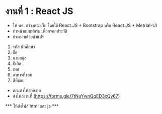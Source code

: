 # งานที่ 1 : React JS

- ให้ นศ. สร้างหน้าเว็บ โดยใช้ React.JS + Bootstrap  หรือ  React.JS + Metrial-UI
- ทำหน้าแบบฟอร์ม เพื่อกรอกประวัติ
- ประกอบด้วยตัวแปร
1. รหัส นักศึกษา
2. ชื่อ 
3. นามสกุล
4. ปีเกิด
5. เพศ
6. อาหารที่ชอบ
7. สีที่ชอบ
- ตกแต่งให้สวยงาม
- ส่งไฟล์งานที่  (https://forms.gle/7tNuYwnQqED3xQy67)

*** ให้ส่งไฟล์ html และ js ***
